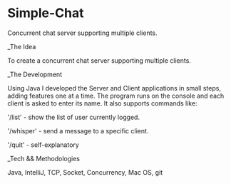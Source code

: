 # Simple-Chat
 Concurrent chat server supporting multiple clients.
 
 _The Idea
 
To create a concurrent chat server supporting multiple clients.

_The Development

Using Java I developed the Server and Client applications in small steps, adding features one at a time. The program runs on the console and each client is asked to enter its name. It also supports commands like:


'/list' - show the list of user currently logged.


'/whisper' - send a message to a specific client.


'/quit' - self-explanatory

_Tech && Methodologies

Java, IntelliJ, TCP, Socket, Concurrency, Mac OS, git
